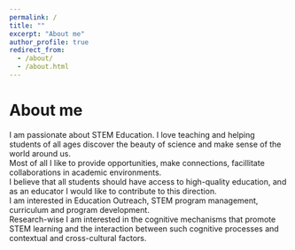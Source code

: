 ```yaml
---
permalink: /
title: ""
excerpt: "About me"
author_profile: true
redirect_from: 
  - /about/
  - /about.html
---
```


# About me

<p> I am passionate about STEM Education. I love teaching and helping students of all ages discover the beauty of science and make sense of the world around us. <br> Most of all I like to provide opportunities, make connections, facillitate collaborations in academic environments. <br>
I believe that all students should have access to high-quality education, and as an educator I would like to contribute to this direction. <br>
I am interested in Education Outreach, STEM program management, curriculum and program development. <br>
Research-wise I am interested in the cognitive mechanisms that promote STEM learning and the interaction between such cognitive processes and contextual and cross-cultural factors. </p>
